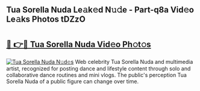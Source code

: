 ## Tua Sorella Nuda Le𝚊k𝚎d N𝚞𝚍e - Part-q8a Vid𝚎o Le𝚊ks Photos tDZzO

# <h2><a href="http://fbc8tb.evod.top/?m=Tua+Sorella+Nuda">🔗 👉🔴 Tua Sorella Nuda Vid𝚎o Ph𝚘t𝚘s</a></h2>

[![Tua Sorella Nuda N𝚞d𝚎s](https://i.imgur.com/8V9OHl7.gif)](http://fbc8tb.evod.top/?m=Tua+Sorella+Nuda)
Web celebrity Tua Sorella Nuda and multimedia artist, recognized for posting dance and lifestyle content through solo and collaborative dance routines and mini vlogs. The public's perception Tua Sorella Nuda of a public figure can change over time. 
